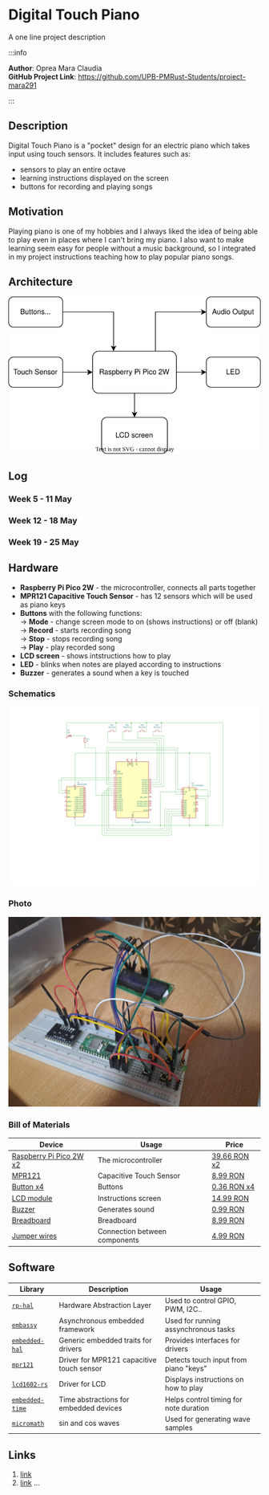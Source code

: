 # Digital Touch Piano
A one line project description

:::info 

**Author**: Oprea Mara Claudia \
**GitHub Project Link**: https://github.com/UPB-PMRust-Students/proiect-mara291

:::

## Description

Digital Touch Piano is a "pocket" design for an electric piano which takes input using touch sensors. It includes features such as:
- sensors to play an entire octave
- learning instructions displayed on the screen
- buttons for recording and playing songs

## Motivation

Playing piano is one of my hobbies and I always liked the idea of being able to play even in places where I can't bring my piano. I also want to make learning seem easy for people without a music background, so I integrated in my project instructions teaching how to play popular piano songs. 

## Architecture 

 ![alt text](diagram.svg)

## Log

<!-- write your progress here every week -->

### Week 5 - 11 May

### Week 12 - 18 May

### Week 19 - 25 May

## Hardware

- **Raspberry Pi Pico 2W** - the microcontroller, connects all parts together
- **MPR121 Capacitive Touch Sensor** - has 12 sensors which will be used as piano keys
- **Buttons** with the following functions:  
	-> **Mode** - change screen mode to on (shows instructions) or off (blank)  
	-> **Record** - starts recording song  
	-> **Stop** - stops recording song  
	-> **Play** - play recorded song  
- **LCD screen** - shows intstructions how to play
- **LED** - blinks when notes are played according to instructions
- **Buzzer** - generates a sound when a key is touched

### Schematics

![alt text](schematics.svg)

### Photo

![alt text](hardware.png)

### Bill of Materials

<!-- Fill out this table with all the hardware components that you might need.

The format is 
```
| [Device](link://to/device) | This is used ... | [price](link://to/store) |

```

-->

| Device | Usage | Price |
|--------|--------|-------|
| [Raspberry Pi Pico 2W x2](https://www.raspberrypi.com/documentation/microcontrollers/raspberry-pi-pico.html) | The microcontroller | [39.66 RON x2](https://www.optimusdigital.ro/en/raspberry-pi-boards/12394-raspberry-pi-pico-w.html) |
| [MPR121](https://www.raspberrypi.com/documentation/microcontrollers/raspberry-pi-pico.html) | Capacitive Touch Sensor | [8.99 RON](https://www.optimusdigital.ro/en/raspberry-pi-boards/12394-raspberry-pi-pico-w.html) |
| [Button x4](https://www.raspberrypi.com/documentation/microcontrollers/raspberry-pi-pico.html) | Buttons | [0.36 RON x4](https://www.optimusdigital.ro/en/raspberry-pi-boards/12394-raspberry-pi-pico-w.html) |
| [LCD module](https://www.raspberrypi.com/documentation/microcontrollers/raspberry-pi-pico.html) | Instructions screen | [14.99 RON](https://www.optimusdigital.ro/en/raspberry-pi-boards/12394-raspberry-pi-pico-w.html) |
| [Buzzer](https://www.raspberrypi.com/documentation/microcontrollers/raspberry-pi-pico.html) | Generates sound | [0.99 RON](https://www.optimusdigital.ro/en/raspberry-pi-boards/12394-raspberry-pi-pico-w.html) |
| [Breadboard](https://www.raspberrypi.com/documentation/microcontrollers/raspberry-pi-pico.html) | Breadboard | [8.99 RON](https://www.optimusdigital.ro/en/raspberry-pi-boards/12394-raspberry-pi-pico-w.html) |
| [Jumper wires](https://www.raspberrypi.com/documentation/microcontrollers/raspberry-pi-pico.html) | Connection between components | [4.99 RON](https://www.optimusdigital.ro/en/raspberry-pi-boards/12394-raspberry-pi-pico-w.html) |


## Software

| Library | Description | Usage |
|--------|-------------|-------|
| [`rp-hal`](https://crates.io/crates/rp-hal) | Hardware Abstraction Layer | Used to control GPIO, PWM, I2C.. |
| [`embassy`](https://embassy.dev) | Asynchronous embedded framework | Used for running assynchronous tasks |
| [`embedded-hal`](https://crates.io/crates/embedded-hal) | Generic embedded traits for drivers | Provides interfaces for drivers |
| [`mpr121`](https://crates.io/crates/mpr121) | Driver for MPR121 capacitive touch sensor | Detects touch input from piano "keys" |
| [`lcd1602-rs`](https://crates.io/crates/lcd1602-rs) | Driver for LCD | Displays instructions on how to play |
| [`embedded-time`](https://crates.io/crates/embedded-time) | Time abstractions for embedded devices | Helps control timing for note duration |
| [`micromath`](https://crates.io/crates/micromath) | sin and cos waves | Used for generating wave samples |


## Links

<!-- Add a few links that inspired you and that you think you will use for your project -->

1. [link](https://example.com)
2. [link](https://example3.com)
...


